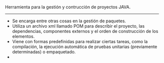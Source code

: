 Herramienta para la gestión y contrucción de proyectos JAVA.
***
- Se encarga entre otras cosas en la gestión de paquetes.
- Utiliza un archivo xml llamado POM para describir el proyecto, las dependencias, componentes externos y el orden de construcción de los elementos.
- Viene con formas predefinidas para realizar ciertas tareas, como la compilación, la ejecución automática de pruebas unitarias (previamente determinadas) o empaquetado.
- 
